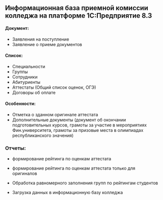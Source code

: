 ## Информационная база приемной комиссии колледжа на платформе 1С:Предприятие 8.3

#### Документ:
* Заявления на поступление 
* Заявление о приеме документов 

#### Список:
* Специальности
* Группы
* Сотрудники
* Абитуриенты
* Аттестаты (Общий список оценок, ОГЭ)
* Договоры об оплате

#### Особенности:
* Отметка о зданном оригинале аттестата
* Дополнительные документы (документ об окончании подготовительных курсов, грамоты за участие в мероприятиях Фин.университета, грамоты за призовые места в олимпиадах республиканского значения)

### Отчеты:
* формирование рейтинга по оценкам аттестата
* формирование рейтинга по оценкам аттестата только для оригиналов

* Обработка равномерного заполнения групп по рейтингам студентов
* Загрузка данных в информационную базу колледжа